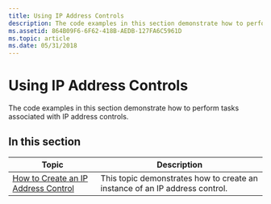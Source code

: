 ```yaml
---
title: Using IP Address Controls
description: The code examples in this section demonstrate how to perform tasks associated with IP address controls.
ms.assetid: 864B09F6-6F62-418B-AEDB-127FA6C5961D
ms.topic: article
ms.date: 05/31/2018
---
```


# Using IP Address Controls

The code examples in this section demonstrate how to perform tasks associated with IP address controls.

## In this section



| Topic                                                                              | Description                                                                            |
|------------------------------------------------------------------------------------|----------------------------------------------------------------------------------------|
| [How to Create an IP Address Control](create-an-ip-address-control.md)<br/> | This topic demonstrates how to create an instance of an IP address control.<br/> |



 

 

 





